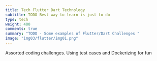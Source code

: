 ```yaml
---
title: Tech Flutter Dart Technology
subtitle: TODO Best way to learn is just to do
type: tech
weight: 400
comments: true
summary: "TODO - Some examples of Flutter/Dart Challenges "
image: "img03/flutter/img01.png"
---
```

Assorted coding challenges.  Using test cases and Dockerizing for fun

